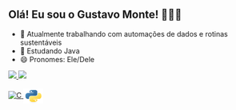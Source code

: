 ## Olá! Eu sou o Gustavo Monte! 👨🏻‍💻

- 🔭 Atualmente trabalhando com automações de dados e rotinas sustentáveis
- 🌱 Estudando Java
- 😄 Pronomes: Ele/Dele


<div>
  <a href="https://github.com/gstvmnt">
  <img width="40%" src="https://github-readme-stats.vercel.app/api?username=gstvmnt&show_icons=true&theme=material-palenight&include_all_commits=true&count_private=true"/>
  <img width="56%" src="https://github-readme-stats.vercel.app/api/top-langs/?username=gstvmnt&layout=compact&langs_count=16&theme=material-palenight"/>
</div>

<div style="display: inline_block"><br>
  <img aling="center"  alt="C"  height="30" width="40" src="https://cdn.jsdelivr.net/gh/devicons/devicon@v2.15.1/devicon.min.css">
  <img align="center" alt="Python" height="30" width="40" src="https://raw.githubusercontent.com/devicons/devicon/master/icons/python/python-original.svg">

</div>

